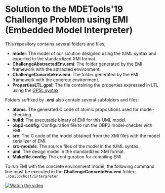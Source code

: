 # Solution to the MDETools'19 Challenge Problem using EMI (Embedded Model Interpreter)

This repository contains several folders and files;
* **model**: The model of our solution designed using the tUML syntax and exported to the standardized XMI format.
* **ChallengeAbstractedEnv.emi**: The folder generated by the EMI framework with the abtracted environment.
* **ChallengeConcreteEnv.emi**: The folder generated by the EMI framework with the concrete environment.
* **PropertiesLTL.gpsl**: The file containing the properties expressed in LTL using the [GPSL syntax](https://plug-obp.github.io/properties/2019/05/09/buchi/).

Folders suffixed by **.emi** also contain several subfolders and files:
* **atoms**: The generated C code of atomic propositions used for model-checking.
* **build**: The executable binary of EMI for this UML model.
* **obp2-config**: Configuration file to run the OBP2 model-checker with EMI.
* **src**: The C code of the model obtained from the XMI files with the model serializer of EMI.
* **src-models**: The source files of the model in the tUML syntax.
* **uml**: The design model in the standardized XMI format.
* **Makefile.config**: The configuration for compiling EMI.

To run EMI with the concrete environment model, the following command line must be executed in the **ChallengeConcreteEnv.emi** folder:
```./build/host/interpreter```

[![Watch the video](/video/mdetools.png)](/video/mdetools.mp4)